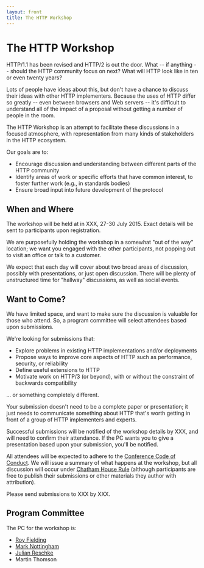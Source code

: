 ```yaml
---
layout: front
title: The HTTP Workshop
---
```


# The HTTP Workshop

HTTP/1.1 has been revised and HTTP/2 is out the door. What -- if anything --
should the HTTP community focus on next? What will HTTP look like in ten or
even twenty years?

Lots of people have ideas about this, but don't have a chance to discuss their
ideas with other HTTP implementers. Because the uses of HTTP differ so greatly
-- even between browsers and Web servers -- it's difficult to understand all
of the impact of a proposal without getting a number of people in the room.

The HTTP Workshop is an attempt to facilitate these discussions in a focused
atmosphere, with representation from many kinds of stakeholders in the HTTP
ecosystem.

Our goals are to:

* Encourage discussion and understanding between different parts of the HTTP community
* Identify areas of work or specific efforts that have common interest, to foster further work (e.g., in standards bodies)
* Ensure broad input into future development of the protocol


## When and Where

The workshop will be held at in XXX, 27-30 July 2015. Exact details will be
sent to participants upon registration.

We are purposefully holding the workshop in a somewhat "out of the way"
location; we want you engaged with the other participants, not popping out to
visit an office or talk to a customer.

We expect that each day will cover about two broad areas of discussion,
possibly with presentations, or just open discussion. There will be plenty of
unstructured time for "hallway" discussions, as well as social events.


## Want to Come?

We have limited space, and want to make sure the discussion is valuable for
those who attend. So, a program committee will select attendees based upon
submissions.

We're looking for submissions that:

* Explore problems in existing HTTP implementations and/or deployments
* Propose ways to improve core aspects of HTTP such as performance, security, or reliability 
* Define useful extensions to HTTP
* Motivate work on HTTP/3 (or beyond), with or without the constraint of backwards compatibility

... or something completely different.

Your submission doesn't need to be a complete paper or presentation; it just
needs to communicate something about HTTP that's worth getting in front of a
group of HTTP implementers and experts. 

Successful submissions will be notified of the workshop details by XXX, and
will need to confirm their attendance. If the PC wants you to give a
presentation based upon your submission, you'll be notified.

All attendees will be expected to adhere to the [Conference Code of
Conduct](http://confcodeofconduct.com). We will issue a summary of what happens
at the workshop, but all discussion will occur under [Chatham House
Rule](http://www.chathamhouse.org/about/chatham-house-rule) (although
participants are free to publish their submissions or other materials they
author with attribution).

Please send submissions to XXX by XXX.


## Program Committee

The PC for the workshop is:

* [Roy Fielding](http://roy.gbiv.com/)
* [Mark Nottingham](https://www.mnot.net/)
* [Julian Reschke](http://www.julian-reschke.de)
* Martin Thomson

